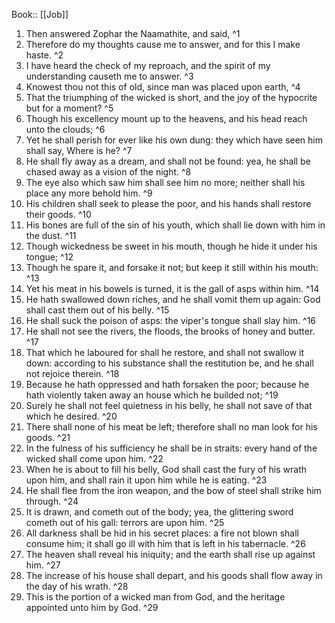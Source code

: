  Book:: [[Job]]
 1. Then answered Zophar the Naamathite, and said, ^1
 2. Therefore do my thoughts cause me to answer, and for this I make haste. ^2
 3. I have heard the check of my reproach, and the spirit of my understanding causeth me to answer. ^3
 4. Knowest thou not this of old, since man was placed upon earth, ^4
 5. That the triumphing of the wicked is short, and the joy of the hypocrite but for a moment? ^5
 6. Though his excellency mount up to the heavens, and his head reach unto the clouds; ^6
 7. Yet he shall perish for ever like his own dung: they which have seen him shall say, Where is he? ^7
 8. He shall fly away as a dream, and shall not be found: yea, he shall be chased away as a vision of the night. ^8
 9. The eye also which saw him shall see him no more; neither shall his place any more behold him. ^9
 10. His children shall seek to please the poor, and his hands shall restore their goods. ^10
 11. His bones are full of the sin of his youth, which shall lie down with him in the dust. ^11
 12. Though wickedness be sweet in his mouth, though he hide it under his tongue; ^12
 13. Though he spare it, and forsake it not; but keep it still within his mouth: ^13
 14. Yet his meat in his bowels is turned, it is the gall of asps within him. ^14
 15. He hath swallowed down riches, and he shall vomit them up again: God shall cast them out of his belly. ^15
 16. He shall suck the poison of asps: the viper's tongue shall slay him. ^16
 17. He shall not see the rivers, the floods, the brooks of honey and butter. ^17
 18. That which he laboured for shall he restore, and shall not swallow it down: according to his substance shall the restitution be, and he shall not rejoice therein. ^18
 19. Because he hath oppressed and hath forsaken the poor; because he hath violently taken away an house which he builded not; ^19
 20. Surely he shall not feel quietness in his belly, he shall not save of that which he desired. ^20
 21. There shall none of his meat be left; therefore shall no man look for his goods. ^21
 22. In the fulness of his sufficiency he shall be in straits: every hand of the wicked shall come upon him. ^22
 23. When he is about to fill his belly, God shall cast the fury of his wrath upon him, and shall rain it upon him while he is eating. ^23
 24. He shall flee from the iron weapon, and the bow of steel shall strike him through. ^24
 25. It is drawn, and cometh out of the body; yea, the glittering sword cometh out of his gall: terrors are upon him. ^25
 26. All darkness shall be hid in his secret places: a fire not blown shall consume him; it shall go ill with him that is left in his tabernacle. ^26
 27. The heaven shall reveal his iniquity; and the earth shall rise up against him. ^27
 28. The increase of his house shall depart, and his goods shall flow away in the day of his wrath. ^28
 29. This is the portion of a wicked man from God, and the heritage appointed unto him by God. ^29
